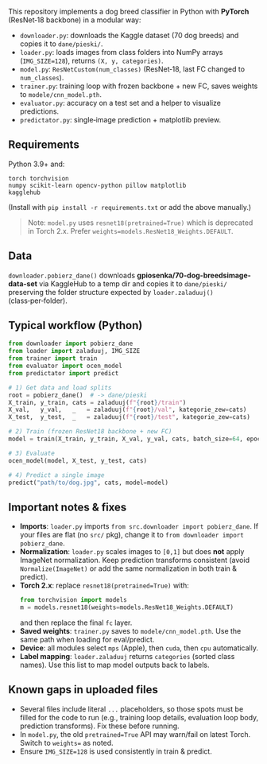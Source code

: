 This repository implements a dog breed classifier in Python with **PyTorch** (ResNet‑18 backbone) in a modular way:
- `downloader.py`: downloads the Kaggle dataset (70 dog breeds) and copies it to `dane/pieski/`.
- `loader.py`: loads images from class folders into NumPy arrays (`IMG_SIZE=128`), returns `(X, y, categories)`.
- `model.py`: `ResNetCustom(num_classes)` (ResNet‑18, last FC changed to `num_classes`).
- `trainer.py`: training loop with frozen backbone + new FC, saves weights to `modele/cnn_model.pth`.
- `evaluator.py`: accuracy on a test set and a helper to visualize predictions.
- `predictator.py`: single‑image prediction + matplotlib preview.

## Requirements
Python 3.9+ and:
```
torch torchvision
numpy scikit-learn opencv-python pillow matplotlib
kagglehub
```
(Install with `pip install -r requirements.txt` or add the above manually.)

> Note: `model.py` uses `resnet18(pretrained=True)` which is deprecated in Torch 2.x. Prefer `weights=models.ResNet18_Weights.DEFAULT`.

## Data
`downloader.pobierz_dane()` downloads **gpiosenka/70-dog-breedsimage-data-set** via KaggleHub to a temp dir and copies it to `dane/pieski/` preserving the folder structure expected by `loader.zaladuuj()` (class‑per‑folder).

## Typical workflow (Python)
```python
from downloader import pobierz_dane
from loader import zaladuuj, IMG_SIZE
from trainer import train
from evaluator import ocen_model
from predictator import predict

# 1) Get data and load splits
root = pobierz_dane()  # -> dane/pieski
X_train, y_train, cats = zaladuuj(f"{root}/train")
X_val,   y_val,   _   = zaladuuj(f"{root}/val", kategorie_zew=cats)
X_test,  y_test,  _   = zaladuuj(f"{root}/test", kategorie_zew=cats)

# 2) Train (frozen ResNet18 backbone + new FC)
model = train(X_train, y_train, X_val, y_val, cats, batch_size=64, epochs=10, learning_rate=1e-3)

# 3) Evaluate
ocen_model(model, X_test, y_test, cats)

# 4) Predict a single image
predict("path/to/dog.jpg", cats, model=model)
```

## Important notes & fixes
- **Imports**: `loader.py` imports `from src.downloader import pobierz_dane`. If your files are flat (no `src/` pkg), change it to `from downloader import pobierz_dane`.
- **Normalization**: `loader.py` scales images to `[0,1]` but does **not** apply ImageNet normalization. Keep prediction transforms consistent (avoid `Normalize(ImageNet)` or add the same normalization in both train & predict).
- **Torch 2.x**: replace `resnet18(pretrained=True)` with:
  ```python
  from torchvision import models
  m = models.resnet18(weights=models.ResNet18_Weights.DEFAULT)
  ```
  and then replace the final `fc` layer.
- **Saved weights**: `trainer.py` saves to `modele/cnn_model.pth`. Use the same path when loading for eval/predict.
- **Device**: all modules select `mps` (Apple), then `cuda`, then `cpu` automatically.
- **Label mapping**: `loader.zaladuuj` returns `categories` (sorted class names). Use this list to map model outputs back to labels.

## Known gaps in uploaded files
- Several files include literal `...` placeholders, so those spots must be filled for the code to run (e.g., training loop details, evaluation loop body, prediction transforms). Fix these before running.
- In `model.py`, the old `pretrained=True` API may warn/fail on latest Torch. Switch to `weights=` as noted.
- Ensure `IMG_SIZE=128` is used consistently in train & predict.
